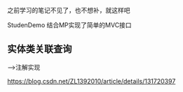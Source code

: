 之前学习的笔记不见了，也不想补，就这样吧

StudenDemo 结合MP实现了简单的MVC接口



## 实体类关联查询 

-->注解实现

https://blog.csdn.net/ZL1392010/article/details/131720397